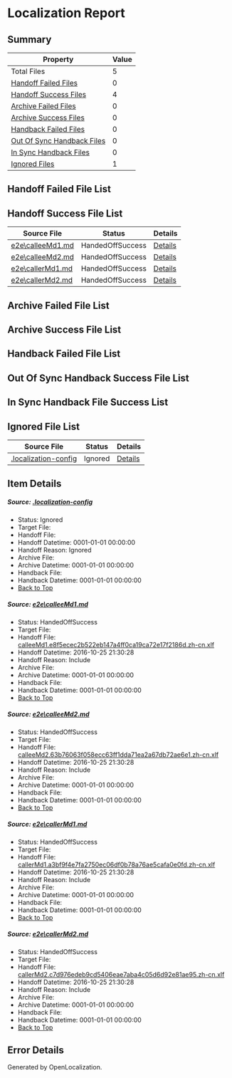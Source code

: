 # <a name='report-top'></a> Localization Report

## Summary
 Property | Value 
 -------- | ----- 
 Total Files | 5
[ Handoff Failed Files ](#handoff-failed-list)| 0
[ Handoff Success Files ](#handoff-success-list)| 4
[ Archive Failed Files ](#archive-failed-list)| 0
[ Archive Success Files ](#archive-success-list)| 0
[ Handback Failed Files ](#handback-failed-list)| 0
[ Out Of Sync Handback Files ](#outofsync-handback-success-list)| 0
[ In Sync Handback Files ](#insync-handback-success-list)| 0
[ Ignored Files ](#ignored-list)| 1

## <a name='handoff-failed-list'></a> Handoff Failed File List

## <a name='handoff-success-list'></a> Handoff Success File List
 Source File | Status | Details 
 ----------- | ------ | ------- 
 [e2e\calleeMd1.md](https://github.com/OpenLocalizationTestOrg/ol-test0/blob/b1d572d7cc12096d1fc80336c72d290f70e16edd/e2e/calleeMd1.md) | HandedOffSuccess | [Details](#b89ed60b8fa45e2a04da1bddd4a6204061d623951)
 [e2e\calleeMd2.md](https://github.com/OpenLocalizationTestOrg/ol-test0/blob/b1d572d7cc12096d1fc80336c72d290f70e16edd/e2e/calleeMd2.md) | HandedOffSuccess | [Details](#40fde27330f10ec3ad2d0b8219e093bef6cb0f952)
 [e2e\callerMd1.md](https://github.com/OpenLocalizationTestOrg/ol-test0/blob/b1d572d7cc12096d1fc80336c72d290f70e16edd/e2e/callerMd1.md) | HandedOffSuccess | [Details](#355999253c92c008a29dba9832ecb35d392589263)
 [e2e\callerMd2.md](https://github.com/OpenLocalizationTestOrg/ol-test0/blob/b1d572d7cc12096d1fc80336c72d290f70e16edd/e2e/callerMd2.md) | HandedOffSuccess | [Details](#0e42d6638f8f6abe4c34579b073e8b806583b9834)

## <a name='archive-failed-list'></a> Archive Failed File List

## <a name='archive-success-list'></a> Archive Success File List

## <a name='handback-failed-list'></a> Handback Failed File List

## <a name='outofsync-handback-success-list'></a> Out Of Sync Handback Success File List

## <a name='insync-handback-success-list'></a> In Sync Handback File Success List

## <a name='ignored-list'></a> Ignored File List
 Source File | Status | Details 
 ----------- | ------ | ------- 
 [.localization-config](https://github.com/OpenLocalizationTestOrg/ol-test0/blob/b1d572d7cc12096d1fc80336c72d290f70e16edd/.localization-config) | Ignored | [Details](#c268a05ecaa7ec85942ed632c29928ee5bd6da8d0)

## Item Details
##### <a name='c268a05ecaa7ec85942ed632c29928ee5bd6da8d0'></a> Source: [.localization-config](https://github.com/OpenLocalizationTestOrg/ol-test0/blob/b1d572d7cc12096d1fc80336c72d290f70e16edd/.localization-config)
* Status: Ignored
* Target File: 
* Handoff File: 
* Handoff Datetime: 0001-01-01 00:00:00
* Handoff Reason: Ignored
* Archive File: 
* Archive Datetime: 0001-01-01 00:00:00
* Handback File: 
* Handback Datetime: 0001-01-01 00:00:00
* [Back to Top](#report-top)

##### <a name='b89ed60b8fa45e2a04da1bddd4a6204061d623951'></a> Source: [e2e\calleeMd1.md](https://github.com/OpenLocalizationTestOrg/ol-test0/blob/b1d572d7cc12096d1fc80336c72d290f70e16edd/e2e/calleeMd1.md)
* Status: HandedOffSuccess
* Target File: 
* Handoff File: [calleeMd1.e8f5ecec2b522eb147a4ff0ca19ca72e17f2186d.zh-cn.xlf](https://github.com/OpenLocalizationTestOrg/ol-test0-handoff/blob/77474dc9422bc69f6e4c8ac56760c5afd722dff6/ol-handoff/OpenLocalizationTestOrg/ol-test0-zhcn/shujia/ht/calleeMd1.e8f5ecec2b522eb147a4ff0ca19ca72e17f2186d.zh-cn.xlf)
* Handoff Datetime: 2016-10-25 21:30:28
* Handoff Reason: Include
* Archive File: 
* Archive Datetime: 0001-01-01 00:00:00
* Handback File: 
* Handback Datetime: 0001-01-01 00:00:00
* [Back to Top](#report-top)

##### <a name='40fde27330f10ec3ad2d0b8219e093bef6cb0f952'></a> Source: [e2e\calleeMd2.md](https://github.com/OpenLocalizationTestOrg/ol-test0/blob/b1d572d7cc12096d1fc80336c72d290f70e16edd/e2e/calleeMd2.md)
* Status: HandedOffSuccess
* Target File: 
* Handoff File: [calleeMd2.63b76063f058ecc63ff1dda71ea2a67db72ae6e1.zh-cn.xlf](https://github.com/OpenLocalizationTestOrg/ol-test0-handoff/blob/77474dc9422bc69f6e4c8ac56760c5afd722dff6/ol-handoff/OpenLocalizationTestOrg/ol-test0-zhcn/shujia/ht/calleeMd2.63b76063f058ecc63ff1dda71ea2a67db72ae6e1.zh-cn.xlf)
* Handoff Datetime: 2016-10-25 21:30:28
* Handoff Reason: Include
* Archive File: 
* Archive Datetime: 0001-01-01 00:00:00
* Handback File: 
* Handback Datetime: 0001-01-01 00:00:00
* [Back to Top](#report-top)

##### <a name='355999253c92c008a29dba9832ecb35d392589263'></a> Source: [e2e\callerMd1.md](https://github.com/OpenLocalizationTestOrg/ol-test0/blob/b1d572d7cc12096d1fc80336c72d290f70e16edd/e2e/callerMd1.md)
* Status: HandedOffSuccess
* Target File: 
* Handoff File: [callerMd1.a3bf9f4e7fa2750ec06df0b78a76ae5cafa0e0fd.zh-cn.xlf](https://github.com/OpenLocalizationTestOrg/ol-test0-handoff/blob/77474dc9422bc69f6e4c8ac56760c5afd722dff6/ol-handoff/OpenLocalizationTestOrg/ol-test0-zhcn/shujia/ht/callerMd1.a3bf9f4e7fa2750ec06df0b78a76ae5cafa0e0fd.zh-cn.xlf)
* Handoff Datetime: 2016-10-25 21:30:28
* Handoff Reason: Include
* Archive File: 
* Archive Datetime: 0001-01-01 00:00:00
* Handback File: 
* Handback Datetime: 0001-01-01 00:00:00
* [Back to Top](#report-top)

##### <a name='0e42d6638f8f6abe4c34579b073e8b806583b9834'></a> Source: [e2e\callerMd2.md](https://github.com/OpenLocalizationTestOrg/ol-test0/blob/b1d572d7cc12096d1fc80336c72d290f70e16edd/e2e/callerMd2.md)
* Status: HandedOffSuccess
* Target File: 
* Handoff File: [callerMd2.c7d976edeb9cd5406eae7aba4c05d6d92e81ae95.zh-cn.xlf](https://github.com/OpenLocalizationTestOrg/ol-test0-handoff/blob/77474dc9422bc69f6e4c8ac56760c5afd722dff6/ol-handoff/OpenLocalizationTestOrg/ol-test0-zhcn/shujia/ht/callerMd2.c7d976edeb9cd5406eae7aba4c05d6d92e81ae95.zh-cn.xlf)
* Handoff Datetime: 2016-10-25 21:30:28
* Handoff Reason: Include
* Archive File: 
* Archive Datetime: 0001-01-01 00:00:00
* Handback File: 
* Handback Datetime: 0001-01-01 00:00:00
* [Back to Top](#report-top)


## Error Details

Generated by OpenLocalization.
